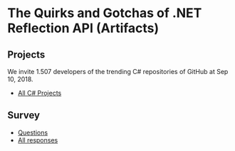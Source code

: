 # The Quirks and Gotchas of .NET Reflection API (Artifacts)

## Projects

 We invite 1.507 developers of the trending C# repositories of GitHub at Sep 10, 2018.

 * [All C# Projects](projects.xlsx)

## Survey

 * [Questions](survey/questions.pdf)
 * [All responses](survey/responses.xlsx)

